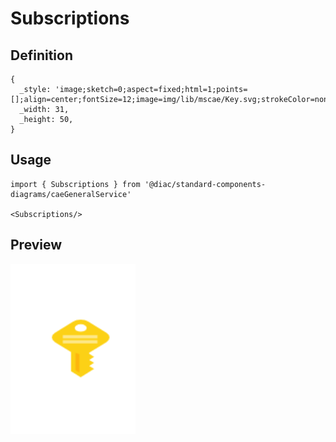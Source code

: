 # Subscriptions

## Definition

```
{
  _style: 'image;sketch=0;aspect=fixed;html=1;points=[];align=center;fontSize=12;image=img/lib/mscae/Key.svg;strokeColor=none;',
  _width: 31,
  _height: 50,
}
```

## Usage

```
import { Subscriptions } from '@diac/standard-components-diagrams/caeGeneralService'

<Subscriptions/>
```

## Preview

<img src="./subscriptions.png" width="200"/>
